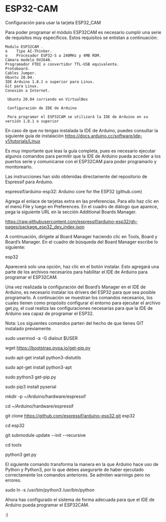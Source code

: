 # ESP32-CAM
 Configuración para usar la tarjeta ESP32_CAM

 Para poder programar el módulo ESP32CAM es necesario cumplir una serie de requisitos muy específicos. Estos requisitos se enlistan a continuación:

    Modulo ESP32CAM .
    o    Tipo AI-Thinker.
    o    Procesador ESP32-S a 240MHz y 4MB ROM.
    Cámara modelo OV2640.
    Programador FTDI o convertidor TTL-USB equivalente.
    Protoboard.
    Cables Jumper.
    Ubuntu 20.04.
    IDE Arduino 1.8.1 o superior para Linux.
    Git para Linux.
    Conexión a Internet.

     Ubuntu 20.04 corriendo en VirtualBox

     Configuración de IDE de Arduino
     
     Para programar el ESP32CAM se utilizará la IDE de Arduino en su versión 1.8.1 o superior

En caso de que no tengas instalada la IDE de Arduino, puedes consultar la siguiente guía de instalación https://docs.arduino.cc/software/ide-v1/tutorials/Linux

Es muy importante que leas la guía completa, pues es necesario ejecutar algunos comandos para permitir que la IDE de Arduino pueda acceder a los puertos serie y comunicarse con el ESP32CAM para poder programarlo y monitorearlo.

Las instrucciones han sido obtenidas directamente del repositorio de Espressif para Arduino.

espressif/arduino-esp32: Arduino core for the ESP32 (github.com)

Agrega el enlace de tarjetas extra en las preferencias. Para ello haz clic en el menú File y luego en Preferences. En el cuadro de diálogo que aparece, pega la siguiente URL en la sección Additional Boards Manager.

https://raw.githubusercontent.com/espressif/arduino-esp32/gh-pages/package_esp32_dev_index.json 

A continuación, dirígete al Board Manager haciendo clic en Tools, Board y Board’s Manager. En el cuadro de búsqueda del Board Manager escribe lo siguiente:

esp32

Aparecerá solo una opción, haz clic en el botón instalar. Esto agregará una parte de los archivos necesarios para habilitar el IDE de Arduino para programar el ESP32CAM.

Una vez realizada la configuración del Board’s Manager en el IDE de Arduino, es necesario instalar los drivers del ESP32 para que sea posible programarlo. A continuación se muestran los comandos necesarios, los cuales tienen como propósito configurar el entorno para ejecutar el archivo get.py, el cual realiza las configuraciones necesarias para que la IDE de Arduino sea capaz de programar el ESP32.

Nota: Los siguientes comandos parten del hecho de que tienes GIT instalado previamente.

sudo usermod -a -G dialout $USER

wget https://bootstrap.pypa.io/get-pip.py

sudo apt-get install python3-distutils

sudo apt-get install python3-apt

sudo python3 get-pip.py

sudo pip3 install pyserial

mkdir -p ~/Arduino/hardware/espressif

cd ~/Arduino/hardware/espressif

git clone https://github.com/espressif/arduino-esp32.git esp32

cd esp32

git submodule update --init --recursive

cd tools

python3 get.py

El siguiente comando transforma la manera en la que Arduino hace uso de Python y Python3, por lo que debes asegurarte de haber ejecutado correctamente los comandos anteriores. Se admiten warnings pero no errores.

sudo ln -s /usr/bin/python3 /usr/bin/python

Ahora has configurado el sistema de forma adecuada para que el IDE de Arduino pueda programar el ESP32CAM.

:)





